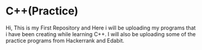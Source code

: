 # C++(Practice)
Hi,
This is my First Repository and Here i will be uploading my programs that i have been creating while learning C++.
I will also be uploading some of the practice programs from Hackerrank and Edabit.
